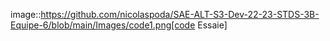 image::https://github.com/nicolaspoda/SAE-ALT-S3-Dev-22-23-STDS-3B-Equipe-6/blob/main/Images/code1.png[code Essaie]
